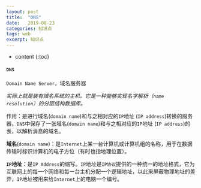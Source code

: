 ```yaml
---
layout: post
title:  "DNS"
date:   2019-08-23
categories: 知识点
tags: web
excerpt: 知识点
---
```


* content
{:toc}

#### `DNS`
`Domain Name Server`，域名服务器  

_实际上就是装有域名系统的主机。它是一种能够实现名字解析（`name resolution`）的分层结构数据库。_

作用：是进行域名(`domain name`)和与之相对应的`IP`地址 (`IP address`)转换的服务器。`DNS`中保存了一张域名(`domain name`)和与之相对应的`IP`地址 (`IP address`)的表，以解析消息的域名。  



**域名**(`domain name`)：是`Internet`上某一台计算机或计算机组的名称，用于在数据传输时标识计算机的电子方位（有时也指地理位置）。

**`IP`地址**：是`IP Address`的缩写。`IP`地址是`IP协议`提供的一种统一的地址格式，它为互联网上的每一个网络和每一台主机分配一个逻辑地址，以此来屏蔽物理地址的差异，`IP`地址被用来给`Internet`上的电脑一个编号。
